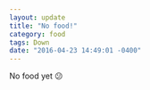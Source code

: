 ```yaml
---
layout: update
title: "No food!"
category: food
tags: Down
date: "2016-04-23 14:49:01 -0400"
---
```


No food yet :confused:
